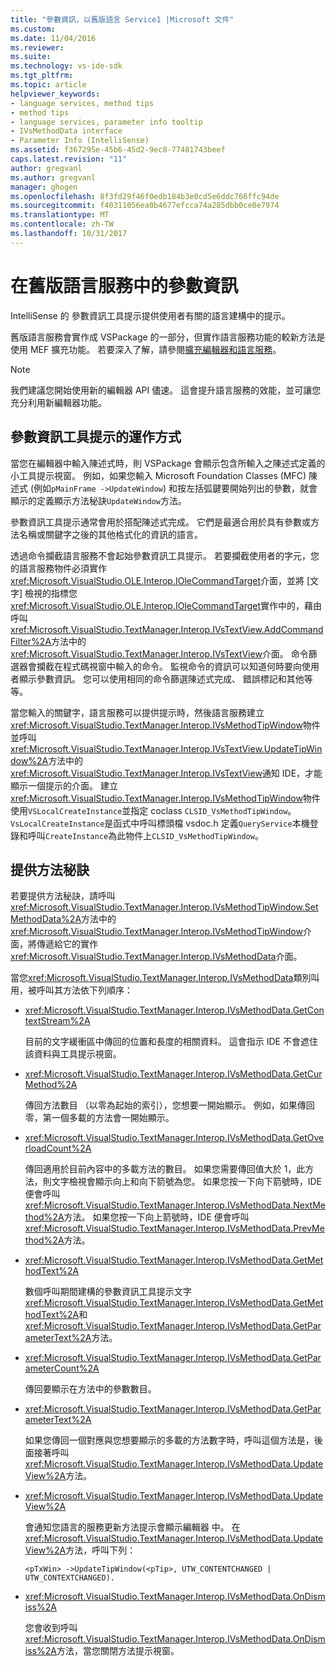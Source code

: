 ```yaml
---
title: "參數資訊，以舊版語言 Service1 |Microsoft 文件"
ms.custom: 
ms.date: 11/04/2016
ms.reviewer: 
ms.suite: 
ms.technology: vs-ide-sdk
ms.tgt_pltfrm: 
ms.topic: article
helpviewer_keywords:
- language services, method tips
- method tips
- language services, parameter info tooltip
- IVsMethodData interface
- Parameter Info (IntelliSense)
ms.assetid: f367295e-45b6-45d2-9ec8-77481743beef
caps.latest.revision: "11"
author: gregvanl
ms.author: gregvanl
manager: ghogen
ms.openlocfilehash: 8f3fd29f46f0edb184b3e0cd5e6ddc766ffc94de
ms.sourcegitcommit: f40311056ea0b4677efcca74a285dbb0ce0e7974
ms.translationtype: MT
ms.contentlocale: zh-TW
ms.lasthandoff: 10/31/2017
---
```

# <a name="parameter-info-in-a-legacy-language-service"></a>在舊版語言服務中的參數資訊
IntelliSense 的 參數資訊工具提示提供使用者有關的語言建構中的提示。  
  
 舊版語言服務會實作成 VSPackage 的一部分，但實作語言服務功能的較新方法是使用 MEF 擴充功能。 若要深入了解，請參閱[擴充編輯器和語言服務](../../extensibility/extending-the-editor-and-language-services.md)。  
  
> [!NOTE]
>  我們建議您開始使用新的編輯器 API 儘速。 這會提升語言服務的效能，並可讓您充分利用新編輯器功能。  
  
## <a name="how-parameter-info-tooltips-work"></a>參數資訊工具提示的運作方式  
 當您在編輯器中輸入陳述式時，則 VSPackage 會顯示包含所輸入之陳述式定義的小工具提示視窗。 例如，如果您輸入 Microsoft Foundation Classes (MFC) 陳述式 (例如`pMainFrame ->UpdateWindow`) 和按左括弧鍵要開始列出的參數，就會顯示的定義顯示方法秘訣`UpdateWindow`方法。  
  
 參數資訊工具提示通常會用於搭配陳述式完成。 它們是最適合用於具有參數或方法名稱或關鍵字之後的其他格式化的資訊的語言。  
  
 透過命令攔截語言服務不會起始參數資訊工具提示。 若要攔截使用者的字元，您的語言服務物件必須實作<xref:Microsoft.VisualStudio.OLE.Interop.IOleCommandTarget>介面，並將 [文字] 檢視的指標您<xref:Microsoft.VisualStudio.OLE.Interop.IOleCommandTarget>實作中的，藉由呼叫<xref:Microsoft.VisualStudio.TextManager.Interop.IVsTextView.AddCommandFilter%2A>方法中的<xref:Microsoft.VisualStudio.TextManager.Interop.IVsTextView>介面。 命令篩選器會攔截在程式碼視窗中輸入的命令。 監視命令的資訊可以知道何時要向使用者顯示參數資訊。 您可以使用相同的命令篩選陳述式完成、 錯誤標記和其他等等。  
  
 當您輸入的關鍵字，語言服務可以提供提示時，然後語言服務建立<xref:Microsoft.VisualStudio.TextManager.Interop.IVsMethodTipWindow>物件並呼叫<xref:Microsoft.VisualStudio.TextManager.Interop.IVsTextView.UpdateTipWindow%2A>方法中的<xref:Microsoft.VisualStudio.TextManager.Interop.IVsTextView>通知 IDE，才能顯示一個提示的介面。 建立<xref:Microsoft.VisualStudio.TextManager.Interop.IVsMethodTipWindow>物件使用`VSLocalCreateInstance`並指定 coclass `CLSID_VsMethodTipWindow`。 `VsLocalCreateInstance`是函式中呼叫標頭檔 vsdoc.h 定義`QueryService`本機登錄和呼叫`CreateInstance`為此物件上`CLSID_VsMethodTipWindow`。  
  
## <a name="providing-a-method-tip"></a>提供方法秘訣  
 若要提供方法秘訣，請呼叫<xref:Microsoft.VisualStudio.TextManager.Interop.IVsMethodTipWindow.SetMethodData%2A>方法中的<xref:Microsoft.VisualStudio.TextManager.Interop.IVsMethodTipWindow>介面，將傳遞給它的實作<xref:Microsoft.VisualStudio.TextManager.Interop.IVsMethodData>介面。  
  
 當您<xref:Microsoft.VisualStudio.TextManager.Interop.IVsMethodData>類別叫用，被呼叫其方法依下列順序：  
  
-   <xref:Microsoft.VisualStudio.TextManager.Interop.IVsMethodData.GetContextStream%2A>  
  
     目前的文字緩衝區中傳回的位置和長度的相關資料。 這會指示 IDE 不會遮住該資料與工具提示視窗。  
  
-   <xref:Microsoft.VisualStudio.TextManager.Interop.IVsMethodData.GetCurMethod%2A>  
  
     傳回方法數目 （以零為起始的索引），您想要一開始顯示。 例如，如果傳回零，第一個多載的方法會一開始顯示。  
  
-   <xref:Microsoft.VisualStudio.TextManager.Interop.IVsMethodData.GetOverloadCount%2A>  
  
     傳回適用於目前內容中的多載方法的數目。 如果您需要傳回值大於 1，此方法，則文字檢視會顯示向上和向下箭號為您。 如果您按一下向下箭號時，IDE 便會呼叫<xref:Microsoft.VisualStudio.TextManager.Interop.IVsMethodData.NextMethod%2A>方法。 如果您按一下向上箭號時，IDE 便會呼叫<xref:Microsoft.VisualStudio.TextManager.Interop.IVsMethodData.PrevMethod%2A>方法。  
  
-   <xref:Microsoft.VisualStudio.TextManager.Interop.IVsMethodData.GetMethodText%2A>  
  
     數個呼叫期間建構的參數資訊工具提示文字<xref:Microsoft.VisualStudio.TextManager.Interop.IVsMethodData.GetMethodText%2A>和<xref:Microsoft.VisualStudio.TextManager.Interop.IVsMethodData.GetParameterText%2A>方法。  
  
-   <xref:Microsoft.VisualStudio.TextManager.Interop.IVsMethodData.GetParameterCount%2A>  
  
     傳回要顯示在方法中的參數數目。  
  
-   <xref:Microsoft.VisualStudio.TextManager.Interop.IVsMethodData.GetParameterText%2A>  
  
     如果您傳回一個對應與您想要顯示的多載的方法數字時，呼叫這個方法是，後面接著呼叫<xref:Microsoft.VisualStudio.TextManager.Interop.IVsMethodData.UpdateView%2A>方法。  
  
-   <xref:Microsoft.VisualStudio.TextManager.Interop.IVsMethodData.UpdateView%2A>  
  
     會通知您語言的服務更新方法提示會顯示編輯器 中。 在<xref:Microsoft.VisualStudio.TextManager.Interop.IVsMethodData.UpdateView%2A>方法，呼叫下列：  
  
    ```  
    <pTxWin> ->UpdateTipWindow(<pTip>, UTW_CONTENTCHANGED | UTW_CONTEXTCHANGED).  
    ```  
  
-   <xref:Microsoft.VisualStudio.TextManager.Interop.IVsMethodData.OnDismiss%2A>  
  
     您會收到呼叫<xref:Microsoft.VisualStudio.TextManager.Interop.IVsMethodData.OnDismiss%2A>方法，當您關閉方法提示視窗。